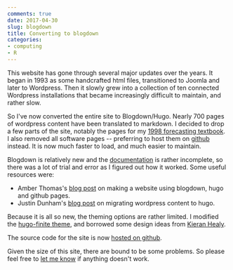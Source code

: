 ```yaml
---
comments: true
date: 2017-04-30
slug: blogdown
title: Converting to blogdown
categories:
- computing
- R
---
```



This website has gone through several major updates over the years. It began in 1993 as some handcrafted html files, transitioned to Joomla and later to Wordpress. Then it slowly grew into a collection of ten connected Wordpress installations that became increasingly difficult to maintain, and rather slow.

So I've now converted the entire site to Blogdown/Hugo. Nearly 700 pages of wordpress content have been translated to markdown. I decided to drop a few parts of the site, notably the pages for my [1998 forecasting textbook](/forecasting). I also removed all software pages -- preferring to host them on [github](http://github.com/robjhyndman/) instead. It is now much faster to load, and much easier to maintain.

Blogdown is relatively new and the [documentation](https://bookdown.org/yihui/blogdown/) is rather incomplete, so there was a lot of trial and error as I figured out how it worked. Some useful resources were:

  * Amber Thomas's [blog post](https://amber.rbind.io/blog/2016/12/19/creatingsite/) on making a website using blogdown, hugo and github pages.
  * Justin Dunham's [blog post](http://justindunham.net/migrating-from-wordpress-to-hugo/) on migrating wordpress content to hugo.

Because it is all so new, the theming options are rather limited. I modified the [hugo-finite theme](https://themes.gohugo.io/hugo-finite/), and borrowed some design ideas from [Kieran Healy](https://kieranhealy.org/).

The source code for the site is now [hosted on github](https://github.com/robjhyndman/robjhyndman.com).

Given the size of this site, there are bound to be some problems. So please feel free to [let me know](mailto:Rob.Hyndman@monash.edu) if anything doesn't work.
